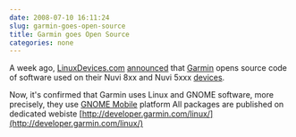 ```yaml
---
date: 2008-07-10 16:11:24
slug: garmin-goes-open-source
title: Garmin goes Open Source
categories: none
---
```


A week ago, [LinuxDevices.com](http://www.linuxdevices.com/) [announced](http://www.linuxdevices.com/news/NS8827997755.html) that [Garmin](http://en.wikipedia.org/wiki/Garmin) opens source code of software used on their Nuvi 8xx and Nuvi 5xxx [devices](http://en.wikipedia.org/wiki/List_of_Garmin_products).





Now, it's confirmed that Garmin uses Linux and GNOME software, more precisely, they use [GNOME Mobile](http://www.gnome.org/mobile/) platform All packages are published on dedicated webiste [http://developer.garmin.com/linux/](http://developer.garmin.com/linux/)
